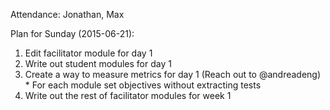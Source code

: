 Attendance: Jonathan, Max

Plan for Sunday (2015-06-21):
  1. Edit facilitator module for day 1
  1. Write out student modules for day 1
  1. Create a way to measure metrics for day 1 (Reach out to @andreadeng)
    * For each module set objectives without extracting tests
  1. Write out the rest of facilitator modules for week 1
